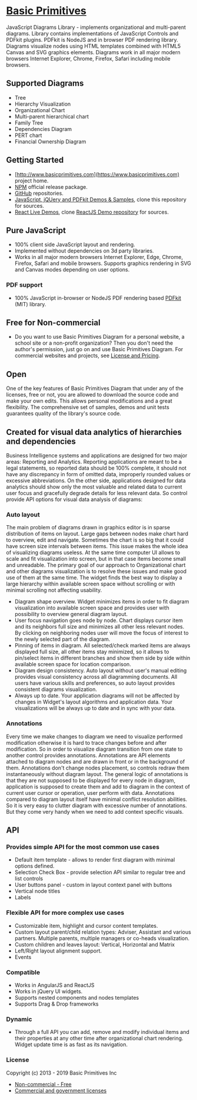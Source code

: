 # [Basic Primitives](https://www.basicprimitives.com)

JavaScript Diagrams Library - implements organizational and multi-parent diagrams. 
Library contains implementations of JavaScript Controls and PDFkit plugins. PDFkit is NodeJS and in browser PDF rendering library.
Diagrams visualize nodes using HTML templates combined with HTML5 Canvas and SVG graphics elements. 
Diagrams work in all major modern browsers Internet Explorer, Chrome, Firefox, Safari including mobile browsers.

## Supported Diagrams

* Tree
* Hierarchy Visualization
* Organizational Chart
* Multi-parent hierarchical chart
* Family Tree
* Dependencies Diagram
* PERT chart
* Financial Ownership Diagram

## Getting Started

* [http://www.basicprimitives.com](https://www.basicprimitives.com) project home.
* [NPM](https://www.npmjs.com/package/basicprimitives) official release package.
* [GitHub](https://github.com/BasicPrimitives) repositories.
* [JavaScript, jQUery and PDFkit Demos & Samples](https://basicprimitives.github.io/javascript/), clone this repository for sources.
* [React Live Demos](http://react.basicprimitives.com:8080), clone [ReactJS Demo repository](https://github.com/BasicPrimitives/react-demo) for sources.

## Pure JavaScript
* 100% client side JavaScript layout and rendering.
* Implemented without dependencies on 3d party libraries.
* Works in all major modern browsers Internet Explorer, Edge, Chrome, Firefox, Safari and mobile browsers. Supports graphics rendering in SVG and Canvas modes depending on user options.

### PDF support
* 100% JavaScript in-browser or NodeJS PDF rendering based [PDFkit](https://www.npmjs.com/package/pdfkit) (MIT) library.

## Free for Non-commercial
* Do you want to use Basic Primitives Diagram for a personal website, a school site or a non-profit organization? Then you don't need the author's permission, just go on and use Basic Primitives Diagram. For commercial websites and projects, see [License and Pricing](https://www.basicprimitives.com/index.php?option=com_content&view=article&id=14&Itemid=18&lang=en).

## Open

One of the key features of Basic Primitives Diagram that under any of the licenses, free or not, you are allowed to download the source code and make your own edits. This allows personal modifications and a great flexibility. The comprehensive set of samples, demos and unit tests guarantees quality of the library's source code.

## Created for visual data analytics of hierarchies and dependencies
Business Intelligence systems and applications are designed for two major areas: Reporting and Analytics. Reporting applications are meant to be a legal statements, so reported data should be 100% complete, it should not have any discrepancy in form of omitted data, improperly rounded values or excessive abbreviations. On the other side, applications designed for data analytics should show only the most valuable and related data to current user focus and gracefully degrade details for less relevant data. So control provide API options for visual data analysis of diagrams:

### Auto layout
The main problem of diagrams drawn in graphics editor is in sparse distribution of items on layout. Large gaps between nodes make chart hard to overview, edit and navigate. Sometimes the chart is so big that it could have screen size intervals between items. This issue makes the whole idea of visualizing diagrams useless. At the same time computer UI allows to scale and fit visualization into screen, but in that case items become small and unreadable. The primary goal of our approach to Organizational chart and other diagrams visualization is to resolve these issues and make good use of them at the same time. The widget finds the best way to display a large hierarchy within available screen space without scrolling or with minimal scrolling not affecting usability. 

* Diagram shape overview. Widget minimizes items in order to fit diagram visualization into available screen space and provides user with  possibility to overview general diagram layout.
* User focus navigation goes node by node. Chart displays cursor item and its neighbors full size and minimizes all other less relevant nodes. By clicking on neighboring nodes user will move the focus of interest to the newly selected part of the diagram. 
* Pinning of items in diagram. All selected/check marked items are always displayed full size, all other items stay minimized, so it allows to pin/select items in different branches and show them side by side within available screen space for location comparison.
* Diagram design consistency. Auto layout without user's manual editing provides visual consistency across all diagramming documents. All users have various skills and preferences, so auto layout provides consistent diagrams visualization.
* Always up to date. Your application diagrams will not be affected by changes in Widget's layout algorithms and application data. Your visualizations will be always up to date and in sync with your data. 

### Annotations
Every time we make changes to diagram we need to visualize performed modification otherwise it is hard to trace changes before and after modification. So in order to visualize diagram transition from one state to another control provides annotations. Annotations are API elements attached to diagram nodes and are drawn in front or in the background of them. Annotations don't change nodes placement, so controls redraw them instantaneously without diagram layout. The general logic of annotations is that they are not supposed to be displayed for every node in diagram, application is supposed to create them and add to diagram in the context of current user cursor or operation, user perform with data. Annotations compared to diagram layout itself have minimal conflict resolution abilities. So it is very easy to clutter diagram with excessive number of annotations. But they come very handy when we need to add context specific visuals.

## API
### Provides simple API for the most common use cases
* Default item template - allows to render first diagram with minimal options defined.
* Selection Check Box - provide selection API similar to regular tree and list controls
* User buttons panel - custom in layout context panel with buttons
* Vertical node titles
* Labels

### Flexible API for more complex use cases
* Customizable item, highlight and cursor content templates. 
* Custom layout parent/child relation types: Adviser, Assistant and various partners. Multiple parents, multiple managers or co-heads visualization.
* Custom children and leaves layout: Vertical, Horizontal and Matrix
* Left/Right layout alignment support.
* Events

### Compatible
* Works in AngularJS and ReactJS
* Works in jQuery UI widgets. 
* Supports nested components and nodes templates
* Supports Drag & Drop frameworks

### Dynamic
* Through a full API you can add, remove and modify individual items and their properties at any other time after organizational chart rendering. Widget update time is as fast as its navigation.


### License

Copyright (c) 2013 - 2019 Basic Primitives Inc
* [Non-commercial - Free](http://creativecommons.org/licenses/by-nc/3.0/)
* [Commercial and government licenses](http://www.basicprimitives.com/pdf/license.pdf)

